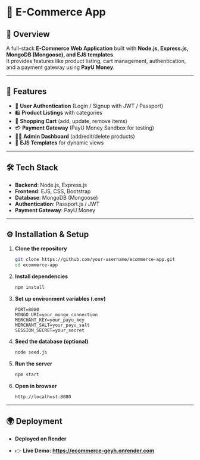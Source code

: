 # 🛒 E-Commerce App

## 📌 Overview
A full-stack **E-Commerce Web Application** built with **Node.js, Express.js, MongoDB (Mongoose), and EJS templates**.  
It provides features like product listing, cart management, authentication, and a payment gateway using **PayU Money**.

---

## 🚀 Features
- 🔑 **User Authentication** (Login / Signup with JWT / Passport)  
- 🛍️ **Product Listings** with categories  
- 🛒 **Shopping Cart** (add, update, remove items)  
- 💳 **Payment Gateway** (PayU Money Sandbox for testing)  
- 👩‍💻 **Admin Dashboard** (add/edit/delete products)  
- 🎨 **EJS Templates** for dynamic views  

---

## 🛠️ Tech Stack
- **Backend**: Node.js, Express.js  
- **Frontend**: EJS, CSS, Bootstrap  
- **Database**: MongoDB (Mongoose)  
- **Authentication**: Passport.js / JWT  
- **Payment Gateway**: PayU Money
  
---

## ⚙️ Installation & Setup

1. **Clone the repository**
   ```bash
   git clone https://github.com/your-username/ecommerce-app.git
   cd ecommerce-app
   
2. **Install dependencies**
   ```bash
   npm install
   
3. **Set up environment variables (.env)**
   ```env
   PORT=8080
   MONGO_URI=your_mongo_connection
   MERCHANT_KEY=your_payu_key
   MERCHANT_SALT=your_payu_salt
   SESSION_SECRET=your_secret

4. **Seed the database (optional)**
   ```bash
   node seed.js
5. **Run the server**
   ```bash
   npm start
6. **Open in browser**
   ```arduino
   http://localhost:8080

---

## 🌍 Deployment

- **Deployed on Render**

- 👉 **Live Demo: https://ecommerce-geyh.onrender.com**
